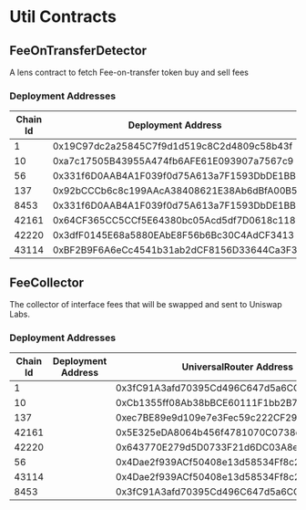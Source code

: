 # Util Contracts


## FeeOnTransferDetector
A lens contract to fetch Fee-on-transfer token buy and sell fees

### Deployment Addresses
| Chain Id | Deployment Address                         | V2 Factory                                 |
|----------|--------------------------------------------|--------------------------------------------|
| 1        | 0x19C97dc2a25845C7f9d1d519c8C2d4809c58b43f | 0x5C69bEe701ef814a2B6a3EDD4B1652CB9cc5aA6f |
| 10       | 0xa7c17505B43955A474fb6AFE61E093907a7567c9 | 0x0c3c1c532F1e39EdF36BE9Fe0bE1410313E074Bf |
| 56       | 0x331f6D0AAB4A1F039f0d75A613a7F1593DbDE1BB | 0x8909Dc15e40173Ff4699343b6eB8132c65e18eC6 |
| 137      | 0x92bCCCb6c8c199AAcA38408621E38Ab6dBfA00B5 | 0x9e5A52f57b3038F1B8EeE45F28b3C1967e22799C |
| 8453     | 0x331f6D0AAB4A1F039f0d75A613a7F1593DbDE1BB | 0x8909Dc15e40173Ff4699343b6eB8132c65e18eC6 |
| 42161    | 0x64CF365CC5CCf5E64380bc05Acd5df7D0618c118 | 0xf1D7CC64Fb4452F05c498126312eBE29f30Fbcf9 |
| 42220    | 0x3dfF0145E68a5880EAbE8F56b6Bc30C4AdCF3413 | 0x79a530c8e2fA8748B7B40dd3629C0520c2cCf03f |
| 43114    | 0xBF2B9F6A6eCc4541b31ab2dCF8156D33644Ca3F3 | 0x5C346464d33F90bABaf70dB6388507CC889C1070 |

## FeeCollector
The collector of interface fees that will be swapped and sent to Uniswap Labs.

### Deployment Addresses
| Chain Id | Deployment Address                             | UniversalRouter Address                      | Permit2 Address                               | Fee Token Address                               |
|----------|------------------------------------------------|----------------------------------------------|-----------------------------------------------|-------------------------------------------------|
| 1        |      | 0x3fC91A3afd70395Cd496C647d5a6CC9D4B2b7FAD   | 0x000000000022d473030f116ddee9f6b43ac78ba3    | 0xA0b86991c6218b36c1d19D4a2e9Eb0cE3606eB48      |
| 10       |      | 0xCb1355ff08Ab38bBCE60111F1bb2B784bE25D7e8   | 0x000000000022d473030f116ddee9f6b43ac78ba3    | 0x0b2c639c533813f4aa9d7837caf62653d097ff85      |
| 137      |      | 0xec7BE89e9d109e7e3Fec59c222CF297125FEFda2   | 0x000000000022d473030f116ddee9f6b43ac78ba3    | 0x3c499c542cEF5E3811e1192ce70d8cC03d5c3359      |
| 42161    |      | 0x5E325eDA8064b456f4781070C0738d849c824258   | 0x000000000022d473030f116ddee9f6b43ac78ba3    | 0xaf88d065e77c8cc2239327c5edb3a432268e5831      |
| 42220    |      | 0x643770E279d5D0733F21d6DC03A8efbABf3255B4   | 0x000000000022d473030f116ddee9f6b43ac78ba3    | 0xcebA9300f2b948710d2653dD7B07f33A8B32118C      |
| 56       |      | 0x4Dae2f939ACf50408e13d58534Ff8c2776d45265   | 0x000000000022d473030f116ddee9f6b43ac78ba3    | 0x8ac76a51cc950d9822d68b83fe1ad97b32cd580d      |
| 43114    |      | 0x4Dae2f939ACf50408e13d58534Ff8c2776d45265   | 0x000000000022d473030f116ddee9f6b43ac78ba3    | 0xB97EF9Ef8734C71904D8002F8b6Bc66Dd9c48a6E      |
| 8453     |      | 0x3fC91A3afd70395Cd496C647d5a6CC9D4B2b7FAD   | 0x000000000022d473030f116ddee9f6b43ac78ba3    | 0x833589fcd6edb6e08f4c7c32d4f71b54bda02913      |
